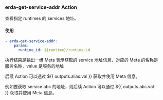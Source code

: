 ### erda-get-service-addr Action

查看指定 runtimes 的 services 地址。

#### 使用

```yml
- erda-get-service-addr:
    params:
      runtime_id: ${runtime}/runtime-id
```
执行结果是输出一组 Meta 表示获取的 service 地址信息，对应的 Meta 的名称是服务名称，value 是服务的地址

后续 Action 可以通过 ${{ outputs.alias.val }} 获取并使用 Meta 信息。

例如要获取 service abc 的地址，则后续 Action 可以通过 ${{ outputs.abc.val }} 获取并使用 Meta 信息。
